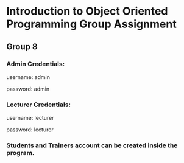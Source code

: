 # Introduction to Object Oriented Programming Group Assignment

## Group 8

### Admin Credentials:
username: admin

password: admin

### Lecturer Credentials:
username: lecturer

password: lecturer

### Students and Trainers account can be created inside the program.
